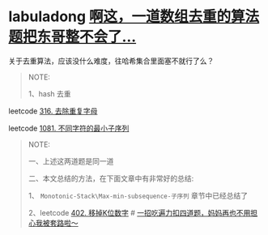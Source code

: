 # labuladong [啊这，一道数组去重的算法题把东哥整不会了…](https://mp.weixin.qq.com/s/Yq49ZBEW3DJx6nXk1fMusw)



关于去重算法，应该没什么难度，往哈希集合里面塞不就行了么？

> NOTE: 
>
> 1、hash 去重



leetcode [316. 去除重复字母](https://leetcode.cn/problems/remove-duplicate-letters/)

leetcode [1081. 不同字符的最小子序列](https://leetcode.cn/problems/smallest-subsequence-of-distinct-characters/)

> NOTE: 
>
> 一、上述这两道题是同一道
>
> 二、本文总结的方法，在下面文章中有非常好的总结:
>
> 1、 `Monotonic-Stack\Max-min-subsequence-子序列` 章节中已经总结了
>
> 2、leetcode [402. 移掉K位数字](https://leetcode.cn/problems/remove-k-digits/) # [一招吃遍力扣四道题，妈妈再也不用担心我被套路啦～](https://leetcode.cn/problems/remove-k-digits/solution/yi-zhao-chi-bian-li-kou-si-dao-ti-ma-ma-zai-ye-b-5/)

